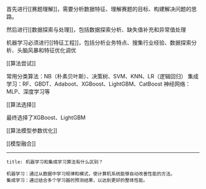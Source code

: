 首先进行[[赛题理解]]，需要分析数据特征、理解赛题的目标、构建解决问题的思路。

然后进行[[数据探索与处理]]，包括数据探索分析、缺失值补充和异常值处理

机器学习必须进行[[特征工程]]，包括分析业务特点、搜集行业经验、数据探索分析、头脑风暴和特征优化调优

[[算法尝试]]

常用分类算法：NB（朴素贝叶斯）、决策树、SVM、KNN、LR（逻辑回归）
集成学习：RF、GBDT、Adaboot、XGBoost、LightGBM、CatBoost
神经网络：MLP、深度学习等

[[算法选择]]

最终选择了XGBoost、LightGBM

[[算法模型参数优化]]

[[模型融合]]

---

```ad-question
title: 机器学习和集成学习算法有什么区别？

机器学习：通过从数据中学习规律和模式，使计算机系统能够自动改善性能的方法。
集成学习：通过结合多个学习器的预测结果，以达到更好的整体性能。
```
